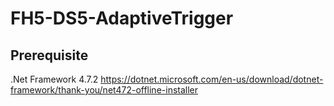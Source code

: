 # FH5-DS5-AdaptiveTrigger
## Prerequisite
.Net Framework 4.7.2
https://dotnet.microsoft.com/en-us/download/dotnet-framework/thank-you/net472-offline-installer
